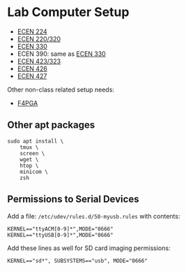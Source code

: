 # Lab Computer Setup

* [ECEN 224](ecen224.md)
* [ECEN 220/320](ecen320.md)
* [ECEN 330](ecen330.md)
* ECEN 390: same as [ECEN 330](ecen330.md)
* [ECEN 423/323](ecen423.md)
* [ECEN 426](ecen426.md)
* [ECEN 427](ecen427.md)

Other non-class related setup needs:
* [F4PGA](f4pga.md)

## Other apt packages
```
sudo apt install \
    tmux \
    screen \
    wget \
    htop \
    minicom \
    zsh
```

## Permissions to Serial Devices

Add a file: `/etc/udev/rules.d/50-myusb.rules` with contents:
```
KERNEL=="ttyACM[0-9]*",MODE="0666"
KERNEL=="ttyUSB[0-9]*",MODE="0666"
```

Add these lines as well for SD card imaging permissions:
 ```
 KERNEL=="sd*", SUBSYSTEMS=="usb", MODE="0666"
 ```
